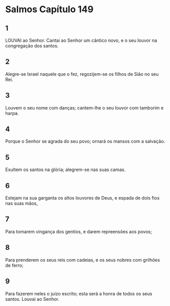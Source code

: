 # Salmos Capítulo 149

## 1
LOUVAI ao Senhor. Cantai ao Senhor um cântico novo, e o seu louvor na congregação dos santos.

## 2
Alegre-se Israel naquele que o fez, regozijem-se os filhos de Sião no seu Rei.

## 3
Louvem o seu nome com danças; cantem-lhe o seu louvor com tamborim e harpa.

## 4
Porque o Senhor se agrada do seu povo; ornará os mansos com a salvação.

## 5
Exultem os santos na glória; alegrem-se nas suas camas.

## 6
Estejam na sua garganta os altos louvores de Deus, e espada de dois fios nas suas mãos,

## 7
Para tomarem vingança dos gentios, e darem repreensões aos povos;

## 8
Para prenderem os seus reis com cadeias, e os seus nobres com grilhões de ferro;

## 9
Para fazerem neles o juízo escrito; esta será a honra de todos os seus santos. Louvai ao Senhor.

